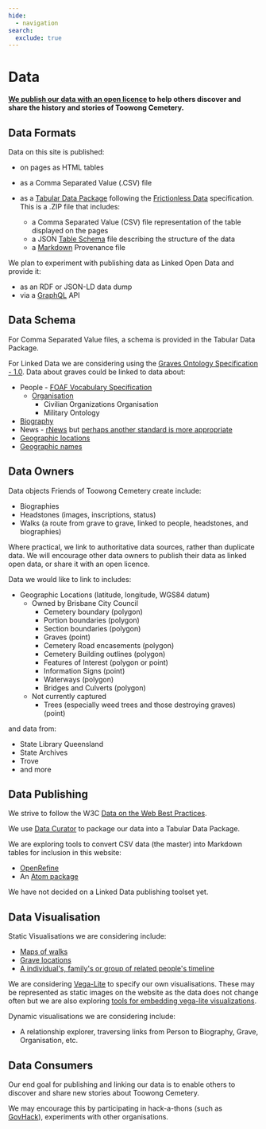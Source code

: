 ```yaml
---
hide:
  - navigation
search:
  exclude: true  
---
```


#  Data

**[We publish our data with an open licence](legal.md) to help others discover and share the history and stories of Toowong Cemetery.**

## Data Formats 

Data on this site is published:

- on pages as HTML tables
- as a Comma Separated Value (.CSV) file 
- as a [Tabular Data Package](https://specs.frictionlessdata.io/tabular-data-package/) following the [Frictionless Data](https://frictionlessdata.io) specification. This is a .ZIP file that includes: 

    - a Comma Separated Value (CSV) file representation of the table displayed on the pages
    - a JSON [Table Schema](https://specs.frictionlessdata.io/table-schema/) file describing the structure of the data 
    - a [Markdown](https://commonmark.org/help/) Provenance file

We plan to experiment with publishing data as Linked Open Data and provide it:

- as an RDF or JSON-LD data dump 
- via a [GraphQL](https://graphql.org) API

## Data Schema

For Comma Separated Value files, a schema is provided in the Tabular Data Package.

For Linked Data we are considering using the [Graves Ontology Specification - 1.0](https://rdf.muninn-project.org/ontologies/graves.html). Data about graves could be linked to data about:

- People - [FOAF Vocabulary Specification](http://xmlns.com/foaf/spec/)
    - [Organisation](https://epimorphics.com/public/vocabulary/org.html) 
        - Civilian Organizations Organisation
        - Military Ontology
- [Biography](https://vocab.org/bio/)
- News - [rNews](http://dev.iptc.org/rNews) but [perhaps another standard is more appropriate](http://dev.iptc.org/rNews-and-other-standards)
- [Geographic locations](https://www.w3.org/2003/01/geo/)
- [Geographic names](http://www.geonames.org/ontology/documentation.html)

## Data Owners

Data objects Friends of Toowong Cemetery create include: 

- Biographies
- Headstones (images, inscriptions, status)
- Walks (a route from grave to grave, linked to people, headstones, and biographies)

Where practical, we link to authoritative data sources, rather than duplicate data. We will encourage other data owners to publish their data as linked open data, or share it with an open licence. 

Data we would like to link to includes: 

- Geographic Locations (latitude, longitude, WGS84 datum)
    - Owned by Brisbane City Council 
        - Cemetery boundary (polygon)
        - Portion boundaries (polygon)
        - Section boundaries (polygon)
        - Graves (point)
        - Cemetery Road encasements (polygon)
        - Cemetery Building outlines (polygon)
        - Features of Interest (polygon or point)
        - Information Signs (point)
        - Waterways (polygon)
        - Bridges and Culverts (polygon)
    - Not currently captured    
        - Trees (especially weed trees and those destroying graves) (point)
        
and data from: 
        
- State Library Queensland
- State Archives
- Trove
- and more

## Data Publishing 

We strive to follow the W3C [Data on the Web Best Practices](https://www.w3.org/TR/2017/REC-dwbp-20170131/).

We use [Data Curator](https://www.qcif.edu.au/news/data-curator-now-in-app-stores/) to package our data into a Tabular Data Package. 

We are exploring tools to convert CSV data (the master) into Markdown tables for inclusion in this website:

- [OpenRefine](https://openrefine.org)  
- An [Atom package](https://github.com/takezoe/atom-csv-markdown) 

We have not decided on a Linked Data publishing toolset yet.

## Data Visualisation

Static Visualisations we are considering include: 

- [Maps of walks](https://vega.github.io/vega-lite/examples/geo_line.html)
- [Grave locations](https://vega.github.io/vega-lite/examples/geo_layer.html)
- [A individual's, family's or group of related people's timeline](https://bl.ocks.org/jakevdp/1643ebb6853e76c32e47a969f415f3ea)

We are considering [Vega-Lite](https://vega.github.io/vega-lite/) to specify our own visualisations. These may be represented as static images on the website as the data does not change often but we are also exploring [tools for embedding vega-lite visualizations](https://vega.github.io/vega-lite/ecosystem.html#tools-for-embedding-vega-lite-visualizations).

Dynamic visualisations we are considering include:

- A relationship explorer, traversing links from Person to Biography, Grave, Organisation, etc. 


## Data Consumers

Our end goal for publishing and linking our data is to enable others to discover and share new stories about Toowong Cemetery.

We may encourage this by participating in hack-a-thons (such as [GovHack](https://govhack.org)), experiments with other organisations.
